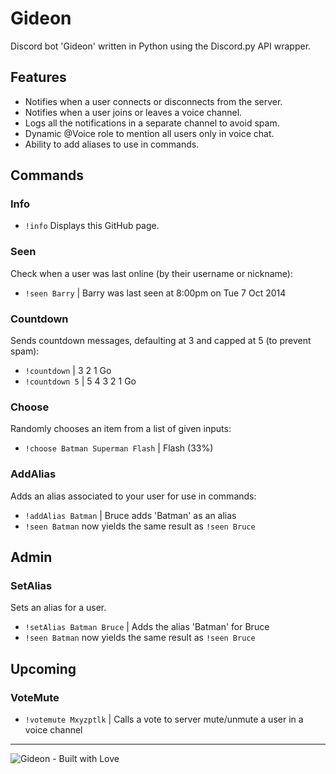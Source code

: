 # Gideon
Discord bot 'Gideon' written in Python using the Discord.py API wrapper.

## Features
- Notifies when a user connects or disconnects from the server.
- Notifies when a user joins or leaves a voice channel.
- Logs all the notifications in a separate channel to avoid spam.
- Dynamic @Voice role to mention all users only in voice chat.
- Ability to add aliases to use in commands.

## Commands

### Info
- `!info` Displays this GitHub page.


### Seen
Check when a user was last online (by their username or nickname):
- `!seen Barry` | Barry was last seen at 8:00pm on Tue 7 Oct 2014


### Countdown
Sends countdown messages, defaulting at 3 and capped at 5 (to prevent spam):
- `!countdown` | 3 2 1 Go
- `!countdown 5` | 5 4 3 2 1 Go 


### Choose
Randomly chooses an item from a list of given inputs:
- `!choose Batman Superman Flash` | Flash (33%)


### AddAlias
Adds an alias associated to your user for use in commands:
- `!addAlias Batman` | Bruce adds 'Batman' as an alias
- `!seen Batman` now yields the same result as `!seen Bruce`


## Admin

### SetAlias
Sets an alias for a user.
- `!setAlias Batman Bruce` | Adds the alias 'Batman' for Bruce
- `!seen Batman` now yields the same result as `!seen Bruce`


## Upcoming

### VoteMute
- `!votemute Mxyzptlk` | Calls a vote to server mute/unmute a user in a voice channel


 - - - -
 ![Gideon - Built with Love](http://forthebadge.com/images/featured/featured-built-with-love.svg)
